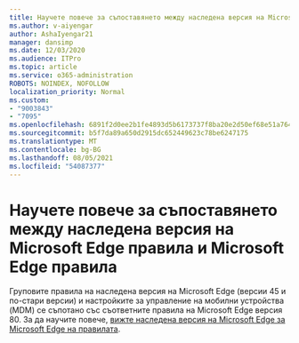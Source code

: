 ```yaml
---
title: Научете повече за съпоставянето между наследена версия на Microsoft Edge правила и Microsoft Edge правила
ms.author: v-aiyengar
author: AshaIyengar21
manager: dansimp
ms.date: 12/03/2020
ms.audience: ITPro
ms.topic: article
ms.service: o365-administration
ROBOTS: NOINDEX, NOFOLLOW
localization_priority: Normal
ms.custom:
- "9003843"
- "7095"
ms.openlocfilehash: 6891f2d0ee2b1fe4893d5b6173737f8ba20e2d50ef68e51a764e5f9f1fc7f790
ms.sourcegitcommit: b5f7da89a650d2915dc652449623c78be6247175
ms.translationtype: MT
ms.contentlocale: bg-BG
ms.lasthandoff: 08/05/2021
ms.locfileid: "54087377"
---
```

# <a name="learn-about-mapping-between-microsoft-edge-legacy-policies-and-microsoft-edge-policies"></a>Научете повече за съпоставянето между наследена версия на Microsoft Edge правила и Microsoft Edge правила

Груповите правила на наследена версия на Microsoft Edge (версии 45 и по-стари версии) и настройките за управление на мобилни устройства (MDM) се съпотано със съответните правила на Microsoft Edge версия 80. За да научите повече, [вижте наследена версия на Microsoft Edge за Microsoft Edge на правилата](https://go.microsoft.com/fwlink/?linkid=2141665).